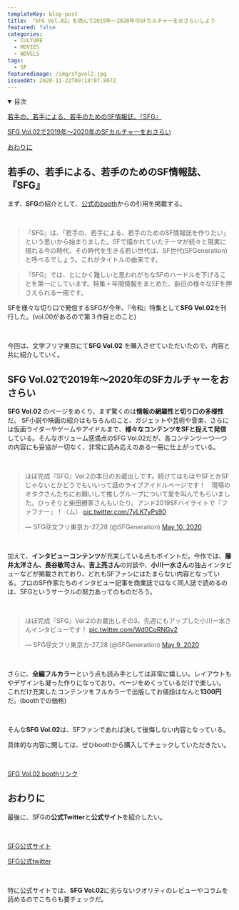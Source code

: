 ```yaml
---
templateKey: blog-post
title: 『SFG Vol.02』を読んで2019年〜2020年のSFカルチャーをおさらいしよう
featured: false
categories:
  - CULTURE
  - MOVIES
  - NOVELS
tags:
  - SF
featuredimage: /img/sfgvol2.jpg
issuedAt: 2020-11-22T09:18:07.807Z
---
```

<details open><summary>目次</summary>

[若手の、若手による、若手のためのSF情報誌、『SFG』](#whats-sfg)

[SFG Vol.02で2019年〜2020年のSFカルチャーをおさらい](#sfg-impression)

[おわりに](#sfg-end)

</details>

## 若手の、若手による、若手のためのSF情報誌、『SFG』

まず、**SFG**の紹介として、[公式のbooth](https://sfg.booth.pm/items/2207338)からの引用を掲載する。

<br>

>『SFG』は、「若手の、若手による、若手のためのSF情報誌を作りたい」という思いから始まりました。SFで描かれていたテーマが続々と現実に現れる今の時代、その時代を生きる若い世代は、SF世代(SFGeneration)と呼べるでしょう。これがタイトルの由来です。

>『SFG』では、とにかく難しいと思われがちなSFのハードルを下げることを第一にしています。特集＋年間情報をまとめた、新旧の様々なSFを押さえられる一冊です。

SFを様々な切り口で発信するSFGが今年、『令和』特集として**SFG Vol.02**を刊行した。(vol.00があるので第３作目とのこと)

<br>

今回は、文学フリマ東京にて**SFG Vol.02** を購入させていただいたので、内容と共に紹介していく。

## SFG Vol.02で2019年〜2020年のSFカルチャーをおさらい

**SFG Vol.02** のページをめくり、まず驚くのは**情報の網羅性と切り口の多様性**だ。
SF小説や映画の紹介はもちろんのこと、ガジェットや芸術や音楽、さらには仮面ライダーやゲームやアイドルまで、**様々なコンテンツをSFと捉えて発信**している。そんなボリューム感満点のSFG Vol.02だが、各コンテンツ一つ一つの内容にも妥協が一切なく、非常に読み応えのある一冊に仕上がっている。

<br>

<blockquote class="twitter-tweet"><p lang="ja" dir="ltr">ほぼ完成『SFG』Vol.2の本日のお蔵出しです。続けてはもはやSFとかSFじゃないとかどうでもいいって話のライブアイドルページです！　現場のオタクさんたちにお願いして推しグループについて愛を叫んでもらいました。ひっそりと柴田勝家さんもいたり。アンド2019SFハイライトで『ファフナー』！（ム） <a href="https://t.co/7yLK7yPs90">pic.twitter.com/7yLK7yPs90</a></p>&mdash; SFG@文フリ東京カ-27,28 (@SFGeneration) <a href="https://twitter.com/SFGeneration/status/1259455281026629633?ref_src=twsrc%5Etfw">May 10, 2020</a></blockquote> <script async src="https://platform.twitter.com/widgets.js" charset="utf-8"></script>

<br>

加えて、**インタビューコンテンツ**が充実している点もポイントだ。今作では、**藤井太洋さん、長谷敏司さん、吉上亮さん**の対談や、**小川一水さん**の独占インタビューなどが掲載されており、どれもSFファンにはたまらない内容となっている。プロのSF作家たちのインタビュー記事を商業誌ではなく同人誌で読めるのは、SFGというサークルの努力あってのものだろう。

<br>

<blockquote class="twitter-tweet"><p lang="ja" dir="ltr">ほぼ完成『SFG』Vol.2のお蔵出しその3。先週にもアップした小川一水さんインタビューです！ <a href="https://t.co/Wd0CoRNGy2">pic.twitter.com/Wd0CoRNGy2</a></p>&mdash; SFG@文フリ東京カ-27,28 (@SFGeneration) <a href="https://twitter.com/SFGeneration/status/1259048244794912768?ref_src=twsrc%5Etfw">May 9, 2020</a></blockquote> <script async src="https://platform.twitter.com/widgets.js" charset="utf-8"></script>

<br>

さらに、**全編フルカラー**という点も読み手としては非常に嬉しい。レイアウトもやデザインも凝った作りになっており、ページをめくっているだけで楽しい。
これだけ充実したコンテンツをフルカラーで出版してお値段はなんと**1300円**だ。(boothでの価格)

<br>

そんな**SFG Vol.02**は、SFファンであれば決して後悔しない内容となっている。

具体的な内容に関しては、ぜひboothから購入してチェックしていただきたい。

<br>

[SFG Vol.02 boothリンク](https://sfg.booth.pm/items/2207338)

## おわりに

最後に、SFGの**公式Twitter**と**公式サイト**を紹介したい。

<br>

[SFG公式サイト](https://sfgeneration.hatenablog.com/)

[SFG公式twitter](https://twitter.com/SFGeneration)

<br>

特に公式サイトでは、**SFG Vol.02**に劣らないクオリティのレビューやコラムを読めるのでこちらも要チェックだ。


